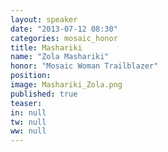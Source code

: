 ```yaml
---
layout: speaker
date: "2013-07-12 08:30"
categories: mosaic_honor
title: Mashariki
name: "Zola Mashariki"
honor: "Mosaic Woman Trailblazer"
position: 
image: Mashariki_Zola.png
published: true
teaser: 
in: null
tw: null
ww: null
---
```



